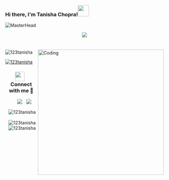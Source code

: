 ### Hi there, I'm Tanisha Chopra!<img src="https://media.giphy.com/media/hvRJCLFzcasrR4ia7z/giphy.gif" width="35">

![MasterHead](https://res.cloudinary.com/practicaldev/image/fetch/s--ZmPcIbAW--/c_limit,f_auto,fl_progressive,q_auto,w_880/https://dzone.com/storage/temp/12334613-971.jpg)

 <p align="center">
  <a><img src="https://readme-typing-svg.herokuapp.com?font=Time+New+Roman&color=cyan&size=25&center=true&vCenter=true&width=600&height=100&lines=A+Passionat+Computer+Science+Student,;Active+Learner/Researcher,;Love+to+learn+new+stuffs..<3"></a>
</p>
<h1></h1>
<img align="right" alt="Coding" width="400" src="https://cdn.dribbble.com/users/4055494/screenshots/15215756/media/d2b66c4ca0192aa26d103448b3d1518b.gif"



<p align="left"> <img src="https://komarev.com/ghpvc/?username=123tanisha&label=Profile%20views&color=0e75b6&style=flat" alt="123tanisha" /> </p>

<p align="left"> <a href="https://github.com/ryo-ma/github-profile-trophy"><img src="https://github-profile-trophy.vercel.app/?username=123tanisha" alt="123tanisha" /></a> </p>

<h3 align="center" > <img src="https://media.giphy.com/media/iY8CRBdQXODJSCERIr/giphy.gif" width="30" height="30" style="margin-right: 10px;">Connect with me 🤝 </h3>

<p align="center">
<div align="center"  class="icons-social" style="margin-left: 10px;">
	 <a style="margin-left: 10px;" target="_blank" href="https://github.com/123Tanisha">
		<img src="https://img.icons8.com/doodle/40/000000/github--v1.png"></a>
	<a style="margin-left: 10px;"  target="_blank" href="https://www.linkedin.com/in/Tanisha Dhiraj Chopra/">
			<img src="https://img.icons8.com/doodle/40/000000/linkedin--v2.png"></a>
</p>

<p><img align="left" src="https://github-readme-stats.vercel.app/api/top-langs?username=123tanisha&show_icons=true&theme=radical&border=7F3FBF&background=0D1117" alt="123tanisha" /></p>

<p>&nbsp;<img align="left" src="https://github-readme-stats.vercel.app/api?username=123tanisha&show_icons=true&theme=radical&border=7F3FBF&background=0D1117" alt="123tanisha" /></p>

<p><img align="left" src="https://github-readme-streak-stats.herokuapp.com/?user=123tanisha&theme=radical&border=7F3FBF&background=0D1117" alt="123tanisha" /></p>
